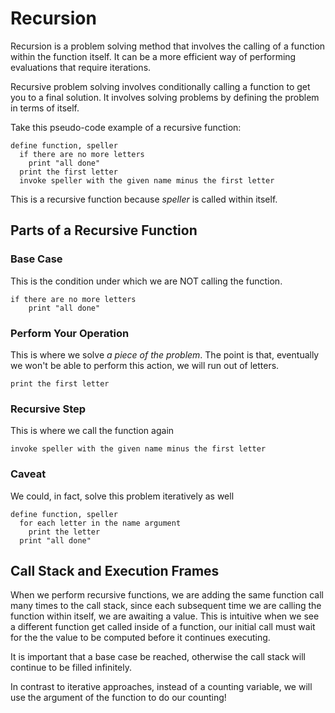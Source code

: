 # Recursion

Recursion is a problem solving method that involves the calling of a function within the function itself. It can be a more efficient way of performing evaluations that require iterations.

Recursive problem solving involves conditionally calling a function to get you to a final solution. It involves solving problems by defining the problem in terms of itself.

Take this pseudo-code example of a recursive function:

```plaintext
define function, speller
  if there are no more letters
    print "all done"
  print the first letter
  invoke speller with the given name minus the first letter
```

This is a recursive function because *speller* is called within itself.

## Parts of a Recursive Function

### Base Case

This is the condition under which we are NOT calling the function.

```plaintext
if there are no more letters
    print "all done"
```

### Perform Your Operation

This is where we solve *a piece of the problem*. The point is that, eventually we won't be able to perform this action, we will run out of letters.

```plaintext
print the first letter
```

### Recursive Step

This is where we call the function again

```plaintext
invoke speller with the given name minus the first letter
```

### Caveat

We could, in fact, solve this problem iteratively as well

```plaintext
define function, speller
  for each letter in the name argument
    print the letter
  print "all done"
```

## Call Stack and Execution Frames

When we perform recursive functions, we are adding the same function call many times to the call stack, since each subsequent time we are calling the function within itself, we are awaiting a value. This is intuitive when we see a different function get called inside of a function, our initial call must wait for the the value to be computed before it continues executing.

It is important that a base case be reached, otherwise the call stack will continue to be filled infinitely.

In contrast to iterative approaches, instead of a counting variable, we will use the argument of the function to do our counting!

